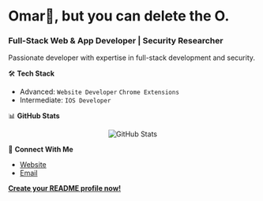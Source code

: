 # Omar👋, but you can delete the O.
### Full-Stack Web & App Developer | Security Researcher

Passionate developer with expertise in full-stack development and security.

🛠️ **Tech Stack**
- Advanced: `Website Developer` `Chrome Extensions`
- Intermediate: `IOS Developer`

📊 **GitHub Stats**
<p align="center">
  <img src="https://github-readme-stats.vercel.app/api?username=only-mar&show_icons=true&theme=dark" alt="GitHub Stats" />
</p>

🤝 **Connect With Me**
- [Website](https://marsec.cc)
- [Email](mailto:omar.alhami@outlook.com)

 **[Create your README profile now!](https://github-readmegenerator.netlify.app/)**
